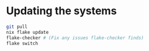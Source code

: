# Updating the systems
```bash
git pull
nix flake update
flake-checker # (Fix any issues flake-checker finds)
flake switch
```

